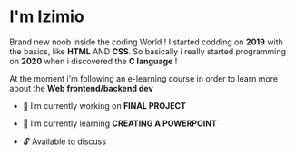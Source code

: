 I'm Izimio
=

Brand new noob inside the coding World ! I started codding on __2019__ with the basics, like __HTML__ AND __CSS__.
So basically i really started programming on __2020__ when i discovered the __C language__ ! 

At the moment i'm following an e-learning course in order to learn more about the __Web frontend/backend dev__
 
 

 * 🔭 I’m currently working on  __FINAL PROJECT__
   
    
 * 🎈 I’m currently learning  __CREATING A POWERPOINT__ 

 * 🔓 Available to discuss
 
